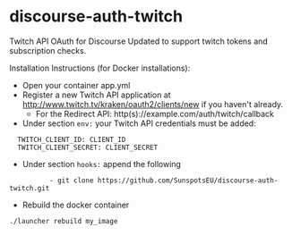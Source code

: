 discourse-auth-twitch
=====================

Twitch API OAuth for Discourse
Updated to support twitch tokens and subscription checks.

Installation Instructions (for Docker installations):

* Open your container app.yml
* Register a new Twitch API application at http://www.twitch.tv/kraken/oauth2/clients/new if you haven't already.
  * For the Redirect API: http(s)://example.com/auth/twitch/callback
* Under section ```env:``` your Twitch API credentials must be added:
```
  TWITCH_CLIENT_ID: CLIENT_ID
  TWITCH_CLIENT_SECRET: CLIENT_SECRET
```
* Under section ```hooks:``` append the following
```
          - git clone https://github.com/SunspotsEU/discourse-auth-twitch.git
```
* Rebuild the docker container
```
./launcher rebuild my_image
```
